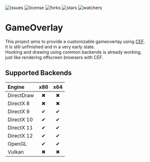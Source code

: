 ![issues](https://img.shields.io/github/issues/momo5502/gameoverlay.svg)
![license](https://img.shields.io/github/license/momo5502/gameoverlay.svg)
![forks](https://img.shields.io/github/forks/momo5502/gameoverlay.svg)
![stars](https://img.shields.io/github/stars/momo5502/gameoverlay.svg)
![watchers](https://img.shields.io/github/watchers/momo5502/gameoverlay.svg)

GameOverlay
===========

This project aims to provide a customizable gameoverlay using <a href="https://bitbucket.org/chromiumembedded/cef">CEF</a>.  
It is still unfinished and in a very early state.  
Hooking and drawing using common backends is already working,  
just like rendering offscreen browsers with CEF.

## Supported Backends

| Engine     | x86 | x64 |
|:---------- |:---:|:---:|
| DirectDraw | ✖ | ✖ |
| DirectX 8  | ✖ | ✖ |
| DirectX 9  | ✔ | ✔ |
| DirectX 10 | ✔ | ✔ |
| DirectX 11 | ✔ | ✔ |
| DirectX 12 | ✔ | ✔ |
| OpenGL     | ✔ | ✔ |
| Vulkan     | ✖ | ✖ |